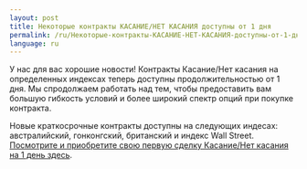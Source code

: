 ```yaml
---
layout: post
title: Некоторые контракты КАСАНИЕ/НЕТ КАСАНИЯ доступны от 1 дня
permalink: /ru/Некоторые-контракты-КАСАНИЕ-НЕТ-КАСАНИЯ-доступны-от-1-дня
language: ru
---
```


У нас для вас хорошие новости! Контракты Касание/Нет касания на определенных индексах теперь доступны продолжительностью от 1 дня. Мы спродолжаем работать над тем, чтобы предоставить вам большую гибкость условий и более широкий спектр опций при покупке контракта.

Новые краткосрочные контракты доступны на следующих индесах: австралийский, гонконгский, британский и индекс Wall Street. [Посмотрите и приобретите свою первую сделку Касание/Нет касания на 1 день здесь](https://www.binary.com/).
